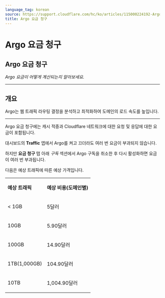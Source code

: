 ```yaml
---
language_tag: korean
source: https://support.cloudflare.com/hc/ko/articles/115000224192-Argo-%EC%9A%94%EA%B8%88-%EC%B2%AD%EA%B5%AC
title: Argo 요금 청구
---
```


# Argo 요금 청구

## Argo 요금 청구

_Argo 요금이 어떻게 계산되는지 알아보세요._

___

## 개요

Argo는 웹 트래픽 라우팅 결정을 분석하고 최적화하여 도메인의 로드 속도를 높입니다.



___

Argo 요금 청구에는 캐시 적중과 Cloudflare 네트워크에 대한 요청 및 응답에 대한 요금이 포함됩니다.


대시보드의 **Traffic** 앱에서 Argo를 켜고 끄더라도 여러 번 요금이 부과되지 않습니다.

하지만 **요금 청구** 탭 아래 _구독_ 섹션에서 Argo 구독을 취소한 후 다시 활성화하면 요금이 여러 번 부과됩니다.

다음은 예상 트래픽에 따른 예상 가격입니다.

<table><tbody><tr><td><p><strong>예상 트래픽</strong></p></td><td><p><strong>예상 비용(도메인별)</strong></p></td></tr><tr><td><p>&lt; 1GB</p></td><td><p>5달러</p></td></tr><tr><td><p>10GB</p></td><td><p>5.90달러</p></td></tr><tr><td><p>100GB</p></td><td><p>14.90달러</p></td></tr><tr><td><p>1TB(1,000GB)</p></td><td><p>104.90달러</p></td></tr><tr><td><p>10TB</p></td><td><p>1,004.90달러</p></td></tr></tbody></table>
